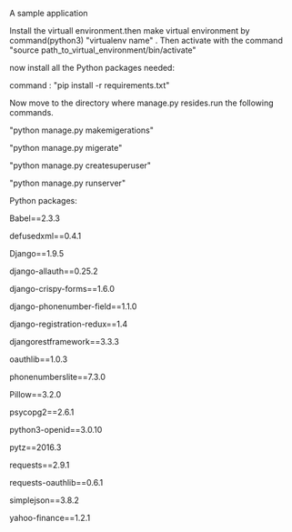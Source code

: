 A sample application

Install the virtuall environment.then make virtual environment by command(python3)  "virtualenv name" .
Then activate with the command "source path_to_virtual_environment/bin/activate"

now install all the Python packages needed:

command : "pip install -r requirements.txt"

Now move to the directory where manage.py resides.run the following commands.

"python manage.py makemigerations"

"python manage.py migerate"

"python manage.py createsuperuser"

"python manage.py runserver"



Python packages:

Babel==2.3.3

defusedxml==0.4.1

Django==1.9.5

django-allauth==0.25.2

django-crispy-forms==1.6.0

django-phonenumber-field==1.1.0

django-registration-redux==1.4

djangorestframework==3.3.3

oauthlib==1.0.3

phonenumberslite==7.3.0

Pillow==3.2.0

psycopg2==2.6.1

python3-openid==3.0.10

pytz==2016.3

requests==2.9.1

requests-oauthlib==0.6.1

simplejson==3.8.2

yahoo-finance==1.2.1



